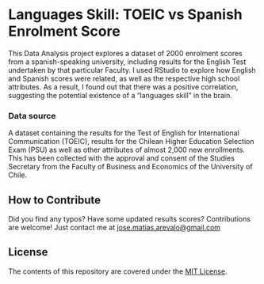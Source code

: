 # Languages Skill: TOEIC vs Spanish Enrolment Score


This Data Analysis project explores a dataset of 2000 enrolment scores from a spanish-speaking university, including results for the English Test undertaken by that particular Faculty. I used RStudio to explore how English and Spanish scores were related, as well as the respective high school attributes. As a result, I found out that there was a positive correlation, suggesting the potential existence of a “languages skill” in the brain.


### Data source

A dataset containing the results for the Test of English for International Communication (TOEIC), results for the Chilean Higher Education Selection Exam (PSU) as well as other attributes of almost 2,000 new enrollments. This has been collected with the approval and consent of the Studies Secretary from the Faculty of Business and Economics of the University of Chile.


## How to Contribute

Did you find any typos? Have some updated results scores? Contributions are welcome!
Just contact me at jose.matias.arevalo@gmail.com

## License

The contents of this repository are covered under the [MIT License](https://choosealicense.com/licenses/mit/).